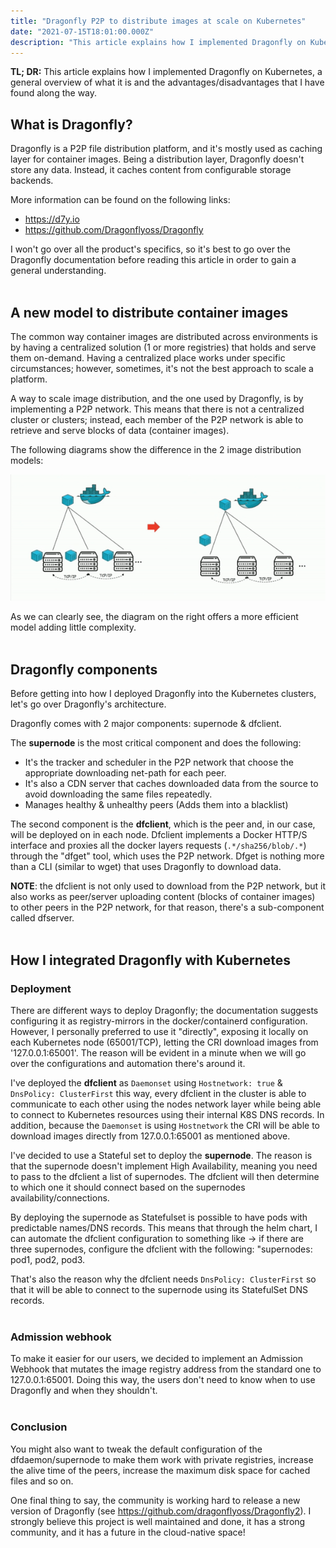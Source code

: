 ```yaml
---
title: "Dragonfly P2P to distribute images at scale on Kubernetes"
date: "2021-07-15T18:01:00.000Z"
description: "This article explains how I implemented Dragonfly on Kubernetes, a general overview of what it is and the advantages/disadvantages that I have found along the way."
---
```


**TL; DR:** This article explains how I implemented Dragonfly on Kubernetes, a general overview of what it is and the advantages/disadvantages that I have found along the way.

## What is Dragonfly?

Dragonfly is a P2P file distribution platform, and it's mostly used as caching layer for container images. Being a distribution layer, Dragonfly doesn't store any data. Instead,  it caches content from configurable storage backends.
<br/>

More information can be found on the following links:
- https://d7y.io
- https://github.com/Dragonflyoss/Dragonfly

I won't go over all the product's specifics, so it's best to go over the Dragonfly documentation before reading this article in order to gain a general understanding.
<br/>
<br/>

## A new model to distribute container images

The common way container images are distributed across environments is by having a centralized solution (1 or more registries) that holds and serve them on-demand. Having a centralized place works under specific circumstances; however, sometimes, it's not the best approach to scale a platform.
<br/>

A way to scale image distribution, and the one used by Dragonfly, is by implementing a P2P network. This means that there is not a centralized cluster or clusters; instead, each member of the P2P network is able to retrieve and serve blocks of data (container images).
<br/>

The following diagrams show the difference in the 2 image distribution models:

!['distribution-model'](./distribution-model.gif)
<br/>

As we can clearly see, the diagram on the right offers a more efficient model adding little complexity.
<br/>
<br/>

## Dragonfly components

Before getting into how I deployed Dragonfly into the Kubernetes clusters, let's go over Dragonfly's architecture.

Dragonfly comes with 2 major components: supernode & dfclient.

The **supernode** is the most critical component and does the following:

- It's the tracker and scheduler in the P2P network that choose the appropriate downloading net-path for each peer.
- It's also a CDN server that caches downloaded data from the source to avoid downloading the same files repeatedly.
- Manages healthy & unhealthy peers (Adds them into a blacklist)

The second component is the **dfclient**, which is the peer and, in our case, will be deployed on in each node.
Dfclient implements a Docker HTTP/S interface and proxies all the docker layers requests (`.*/sha256/blob/.*`) through the "dfget" tool, which uses the P2P network.
Dfget is nothing more than a CLI (similar to wget) that uses Dragonfly to download data.

**NOTE**: the dfclient is not only used to download from the P2P network, but it also works as peer/server uploading content (blocks of container images) to other peers in the P2P network, for that reason, there's a sub-component called dfserver.
<br/>
<br/>

## How I integrated Dragonfly with Kubernetes

### Deployment

There are different ways to deploy Dragonfly; the documentation suggests configuring it as registry-mirrors in the docker/containerd configuration. However, I personally preferred to use it "directly", exposing it locally on each Kubernetes node (65001/TCP), letting the CRI download images from '127.0.0.1:65001'. The reason will be evident in a minute when we will go over the configurations and automation there's around it.
<br/>

I've deployed the **dfclient** as `Daemonset` using `Hostnetwork: true` & `DnsPolicy: ClusterFirst` this way, every dfclient in the cluster is able to communicate to each other using the nodes network layer while being able to connect to Kubernetes resources using their internal K8S DNS records. In addition, because the `Daemonset` is using `Hostnetwork` the CRI will be able to download images directly from 127.0.0.1:65001 as mentioned above.
<br/>

I've decided to use a Stateful set to deploy the **supernode**. The reason is that the supernode doesn't implement High Availability, meaning you need to pass to the dfclient a list of supernodes. The dfclient will then determine to which one it should connect based on the supernodes availability/connections.

By deploying the supernode as Statefulset is possible to have pods with predictable names/DNS records. This means that through the helm chart, I can automate the dfclient configuration to something like -> if there are three supernodes, configure the dfclient with the following: "supernodes: pod1, pod2, pod3.

That's also the reason why the dfclient needs `DnsPolicy: ClusterFirst` so that it will be able to connect to the supernode using its StatefulSet DNS records.
<br/>
<br/>

### Admission webhook

To make it easier for our users, we decided to implement an Admission Webhook that mutates the image registry address from the standard one to 127.0.0.1:65001. Doing this way, the users don't need to know when to use Dragonfly and when they shouldn't.
<br/>
<br/>


### Conclusion

You might also want to tweak the default configuration of the dfdaemon/supernode to make them work with private registries, increase the alive time of the peers, increase the maximum disk space for cached files and so on.

One final thing to say, the community is working hard to release a new version of Dragonfly (see https://github.com/dragonflyoss/Dragonfly2). I strongly believe this project is well maintained and done, it has a strong community, and it has a future in the cloud-native space!